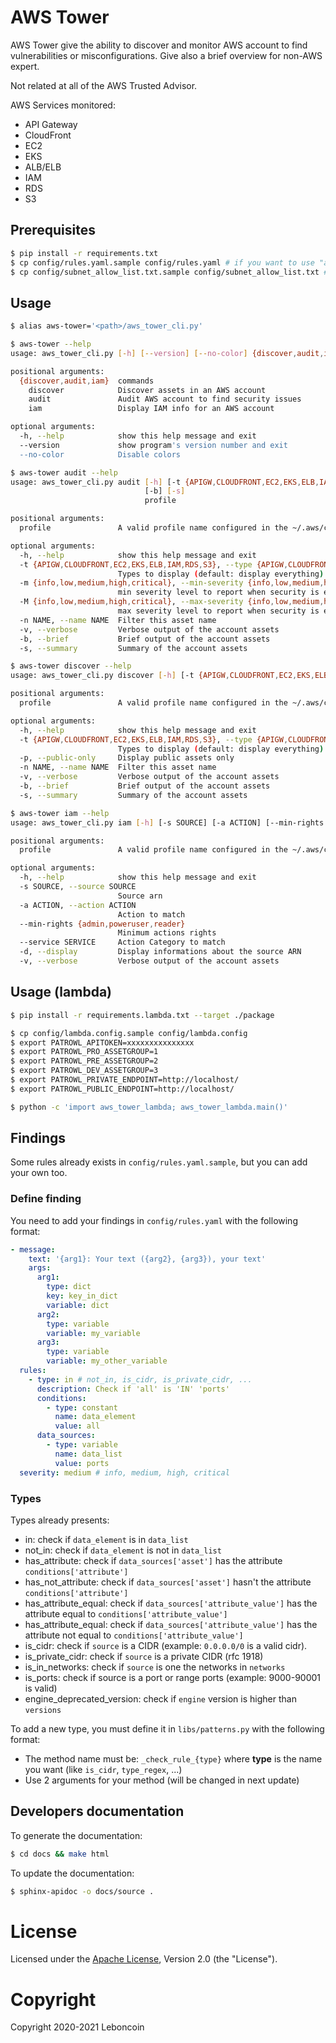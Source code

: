 # AWS Tower

AWS Tower give the ability to discover and monitor AWS account to find vulnerabilities or misconfigurations.
Give also a brief overview for non-AWS expert.

Not related at all of the AWS Trusted Advisor.

AWS Services monitored:
- API Gateway
- CloudFront
- EC2
- EKS
- ALB/ELB
- IAM
- RDS
- S3

## Prerequisites

```bash
$ pip install -r requirements.txt
$ cp config/rules.yaml.sample config/rules.yaml # if you want to use "audit"
$ cp config/subnet_allow_list.txt.sample config/subnet_allow_list.txt # if you want to use an allow list
```

## Usage

```bash
$ alias aws-tower='<path>/aws_tower_cli.py'
```

```bash
$ aws-tower --help
usage: aws_tower_cli.py [-h] [--version] [--no-color] {discover,audit,iam} ...

positional arguments:
  {discover,audit,iam}  commands
    discover            Discover assets in an AWS account
    audit               Audit AWS account to find security issues
    iam                 Display IAM info for an AWS account

optional arguments:
  -h, --help            show this help message and exit
  --version             show program's version number and exit
  --no-color            Disable colors
```

```bash
$ aws-tower audit --help
usage: aws_tower_cli.py audit [-h] [-t {APIGW,CLOUDFRONT,EC2,EKS,ELB,IAM,RDS,S3}] [-m {info,low,medium,high,critical}] [-M {info,low,medium,high,critical}] [-n NAME] [-v]
                              [-b] [-s]
                              profile

positional arguments:
  profile               A valid profile name configured in the ~/.aws/config file

optional arguments:
  -h, --help            show this help message and exit
  -t {APIGW,CLOUDFRONT,EC2,EKS,ELB,IAM,RDS,S3}, --type {APIGW,CLOUDFRONT,EC2,EKS,ELB,IAM,RDS,S3}
                        Types to display (default: display everything)
  -m {info,low,medium,high,critical}, --min-severity {info,low,medium,high,critical}
                        min severity level to report when security is enabled (default: medium)
  -M {info,low,medium,high,critical}, --max-severity {info,low,medium,high,critical}
                        max severity level to report when security is enabled (default: high)
  -n NAME, --name NAME  Filter this asset name
  -v, --verbose         Verbose output of the account assets
  -b, --brief           Brief output of the account assets
  -s, --summary         Summary of the account assets
```

```bash
$ aws-tower discover --help
usage: aws_tower_cli.py discover [-h] [-t {APIGW,CLOUDFRONT,EC2,EKS,ELB,IAM,RDS,S3}] [-p] [-n NAME] [-v] [-b] [-s] profile

positional arguments:
  profile               A valid profile name configured in the ~/.aws/config file

optional arguments:
  -h, --help            show this help message and exit
  -t {APIGW,CLOUDFRONT,EC2,EKS,ELB,IAM,RDS,S3}, --type {APIGW,CLOUDFRONT,EC2,EKS,ELB,IAM,RDS,S3}
                        Types to display (default: display everything)
  -p, --public-only     Display public assets only
  -n NAME, --name NAME  Filter this asset name
  -v, --verbose         Verbose output of the account assets
  -b, --brief           Brief output of the account assets
  -s, --summary         Summary of the account assets
```

```bash
$ aws-tower iam --help
usage: aws_tower_cli.py iam [-h] [-s SOURCE] [-a ACTION] [--min-rights {admin,poweruser,reader}] [--service SERVICE] [-d] [-v] profile

positional arguments:
  profile               A valid profile name configured in the ~/.aws/config file

optional arguments:
  -h, --help            show this help message and exit
  -s SOURCE, --source SOURCE
                        Source arn
  -a ACTION, --action ACTION
                        Action to match
  --min-rights {admin,poweruser,reader}
                        Minimum actions rights
  --service SERVICE     Action Category to match
  -d, --display         Display informations about the source ARN
  -v, --verbose         Verbose output of the account assets
```

## Usage (lambda)

```bash
$ pip install -r requirements.lambda.txt --target ./package

$ cp config/lambda.config.sample config/lambda.config
$ export PATROWL_APITOKEN=xxxxxxxxxxxxxxx
$ export PATROWL_PRO_ASSETGROUP=1
$ export PATROWL_PRE_ASSETGROUP=2
$ export PATROWL_DEV_ASSETGROUP=3
$ export PATROWL_PRIVATE_ENDPOINT=http://localhost/
$ export PATROWL_PUBLIC_ENDPOINT=http://localhost/

$ python -c 'import aws_tower_lambda; aws_tower_lambda.main()'
```

## Findings

Some rules already exists in `config/rules.yaml.sample`, but you can add your own too.

### Define finding

You need to add your findings in `config/rules.yaml` with the following format:
```yaml
- message:
    text: '{arg1}: Your text ({arg2}, {arg3}), your text'
    args:
      arg1:
        type: dict
        key: key_in_dict
        variable: dict
      arg2:
        type: variable
        variable: my_variable
      arg3:
        type: variable
        variable: my_other_variable
  rules:
    - type: in # not_in, is_cidr, is_private_cidr, ...
      description: Check if 'all' is 'IN' 'ports'
      conditions:
        - type: constant
          name: data_element
          value: all
      data_sources:
        - type: variable
          name: data_list
          value: ports
  severity: medium # info, medium, high, critical
```

### Types

Types already presents:

- in: check if `data_element` is in `data_list`
- not_in: check if `data_element` is not in `data_list`
- has_attribute: check if `data_sources['asset']` has the attribute `conditions['attribute']`
- has_not_attribute: check if `data_sources['asset']` hasn't the attribute `conditions['attribute']`
- has_attribute_equal: check if `data_sources['attribute_value']` has the attribute equal to `conditions['attribute_value']`
- has_attribute_equal: check if `data_sources['attribute_value']` has the attribute not equal to `conditions['attribute_value']`
- is_cidr: check if `source` is a CIDR (example: `0.0.0.0/0` is a valid cidr).
- is_private_cidr: check if `source` is a private CIDR (rfc 1918)
- is_in_networks: check if `source` is one the networks in `networks`
- is_ports: check if source is a port or range ports (example: 9000-90001 is valid)
- engine_deprecated_version: check if `engine` version is higher than `versions`

To add a new type, you must define it in `libs/patterns.py` with the following format:

- The method name must be: `_check_rule_{type}` where **type** is the name you want (like `is_cidr`, `type_regex`, ...)
- Use 2 arguments for your method (will be changed in next update)

## Developers documentation

To generate the documentation:
```bash
$ cd docs && make html
```

To update the documentation:
```bash
$ sphinx-apidoc -o docs/source .
```

# License
Licensed under the [Apache License](https://github.com/leboncoin/aws-tower/blob/master/LICENSE), Version 2.0 (the "License").

# Copyright
Copyright 2020-2021 Leboncoin
